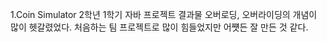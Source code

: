 1.Coin Simulator
2학년 1학기 자바 프로젝트 결과물 
오버로딩, 오버라이딩의 개념이 많이 헷갈렸었다.
처음하는 팀 프로젝트로 많이 힘들었지만 어쩃든 잘 만든 것 같다.
